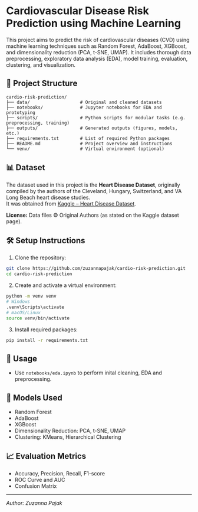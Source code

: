 # Cardiovascular Disease Risk Prediction using Machine Learning

This project aims to predict the risk of cardiovascular diseases (CVD) using machine learning techniques such as Random Forest, AdaBoost, XGBoost, and dimensionality reduction (PCA, t-SNE, UMAP). It includes thorough data preprocessing, exploratory data analysis (EDA), model training, evaluation, clustering, and visualization.

## 📁 Project Structure

```
cardio-risk-prediction/
├── data/                   # Original and cleaned datasets
├── notebooks/              # Jupyter notebooks for EDA and prototyping
├── scripts/                # Python scripts for modular tasks (e.g. preprocessing, training)
├── outputs/                # Generated outputs (figures, models, etc.)
├── requirements.txt        # List of required Python packages
├── README.md               # Project overview and instructions
└── venv/                   # Virtual environment (optional)
```

## 📊 Dataset

The dataset used in this project is the **Heart Disease Dataset**, originally compiled by the authors of the Cleveland, Hungary, Switzerland, and VA Long Beach heart disease studies.  
It was obtained from [Kaggle – Heart Disease Dataset](https://www.kaggle.com/datasets/redwankarimsony/heart-disease-data/data).

**License:** Data files © Original Authors (as stated on the Kaggle dataset page).  

## 🛠 Setup Instructions

1. Clone the repository:
```bash
git clone https://github.com/zuzannapajak/cardio-risk-prediction.git
cd cardio-risk-prediction
```

2. Create and activate a virtual environment:
```bash
python -m venv venv
# Windows
.venv\Scripts\activate
# macOS/Linux
source venv/bin/activate
```

3. Install required packages:
```bash
pip install -r requirements.txt
```

## 📘 Usage

- Use `notebooks/eda.ipynb` to perform inital cleaning, EDA and preprocessing.

## 🧠 Models Used

- Random Forest
- AdaBoost
- XGBoost
- Dimensionality Reduction: PCA, t-SNE, UMAP
- Clustering: KMeans, Hierarchical Clustering

## 📈 Evaluation Metrics

- Accuracy, Precision, Recall, F1-score
- ROC Curve and AUC
- Confusion Matrix

---

*Author: Zuzanna Pajak*